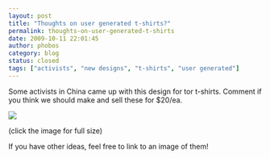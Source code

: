```yaml
---
layout: post
title: "Thoughts on user generated t-shirts?"
permalink: thoughts-on-user-generated-t-shirts
date: 2009-10-11 22:01:45
author: phobos
category: blog
status: closed
tags: ["activists", "new designs", "t-shirts", "user generated"]
---
```


Some activists in China came up with this design for tor t-shirts. Comment if you think we should make and sell these for \$20/ea.  
   
  

[![](http://freehaven.net/~phobos/2009-09-29-tshirt.jpg)](http://freehaven.net/~phobos/2009-09-29-tshirt.jpg)

(click the image for full size)

If you have other ideas, feel free to link to an image of them!
